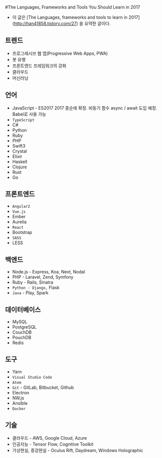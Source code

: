 #The Languages, Frameworks and Tools You Should Learn in 2017

* 이 글은 [The Languages, frameworks and tools to learn in 2017] (http://han41858.tistory.com/27) 을 요약한 글이다.

## 트렌드
* 프로그레시브 웹 앱(Progressive Web Apps, PWA)
* 봇 유행
* 프론트엔드 프레임워크의 강화
* 클라우드
* 머신러닝

## 언어
* JavaScript - ES2017 2017 중순에 확정. 비동기 함수 async / await 도입 예정. Babel로 사용 가능
* `TypeScript` 
* C#
* Python 
* Ruby
* PHP
* Swift3
* Crystal
* Elixir
* Haskell
* Clojure
* Rust
* Go

## 프론트엔드
* `Angular2`
* `Vue.js`
* Ember
* Aurelia
* `React`
* Bootstrap
* `SASS`
* LESS

## 백엔드
* Node.js - Express, Koa, Next, Nodal
* PHP - Laravel, Zend, Symfony
* Ruby - Rails, Sinatra
* `Python - Django,` Flask
* `Java` - Play, Spark

## 데이터베이스
* MySQL
* PostgreSQL
* CouchDB
* PouchDB
* Redis

## 도구
* Yarn
* `Visual Studio Code`
* `Atom`
* `Git` - GitLab, Bitbucket, Github
* Electron
* NW.js
* Ansible
* `Docker`

## 기술
* 클라우드 - AWS, Google Cloud, Azure
* 인공지능 - Tensor Flow, Cognitive Toolkit
* 가상현실, 증강현실 - Oculus Rift, Daydream, Windows Holographic
